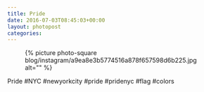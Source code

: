 ```yaml
---
title: Pride
date: 2016-07-03T08:45:03+00:00
layout: photopost
categories:
---
```


<figure class="photo photo--square">
  {% picture photo-square blog/instagram/a9ea8e3b5774516a878f657598d6b225.jpg alt="" %}
</figure>

Pride
#NYC #newyorkcity #pride #pridenyc #flag #colors
